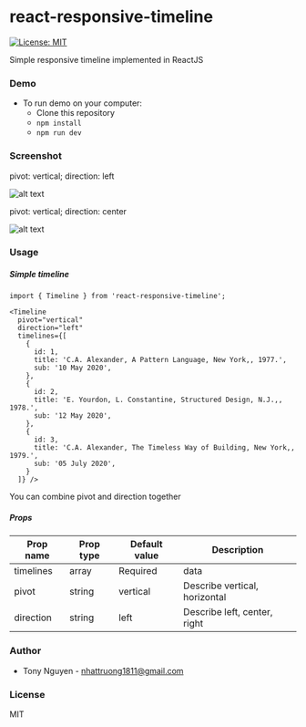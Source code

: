# react-responsive-timeline
<!-- [![dependency status][deps-svg]][deps-url]
[![dev dependency status][dev-deps-svg]][dev-deps-url] -->
[![License: MIT](https://img.shields.io/badge/License-MIT-yellow.svg)](https://opensource.org/licenses/MIT)


Simple responsive timeline implemented in ReactJS

### Demo
- To run demo on your computer:
  - Clone this repository
  - `npm install`
  - `npm run dev`

### Screenshot

pivot: vertical; direction: left

![alt text](https://raw.githubusercontent.com/JSLancerTeam/react-responsive-timeline/master/images/screen-shot.png)

pivot: vertical; direction: center

![alt text](https://raw.githubusercontent.com/JSLancerTeam/react-responsive-timeline/master/images/vertical-center.png)

### Usage

##### Simple timeline
```
import { Timeline } from 'react-responsive-timeline';

<Timeline
  pivot="vertical"
  direction="left"
  timelines={[
    {
      id: 1,
      title: 'C.A. Alexander, A Pattern Language, New York,, 1977.',
      sub: '10 May 2020',
    },
    {
      id: 2,
      title: 'E. Yourdon, L. Constantine, Structured Design, N.J.,, 1978.',
      sub: '12 May 2020',
    },
    {
      id: 3,
      title: 'C.A. Alexander, The Timeless Way of Building, New York,, 1979.',
      sub: '05 July 2020',
    }
  ]} />
```

You can combine pivot and direction together


##### Props
|Prop name |Prop type|Default value|Description|
|---------|---------|-------------|-----------|
timelines | array | Required | data |
pivot | string | vertical | Describe vertical, horizontal |
direction | string | left | Describe left, center, right |

### Author
- Tony Nguyen - nhattruong1811@gmail.com

### License
MIT

[package-url]: https://npmjs.org/package/react-responsive-timeline